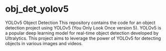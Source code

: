 # obj_det_yolov5
YOLOv5 Object Detection  This repository contains the code for an object detection project using YOLOv5 (You Only Look Once version 5). YOLOv5 is a popular deep learning model for real-time object detection developed by Ultralytics. This project aims to leverage the power of YOLOv5 for detecting objects in various images and videos.

